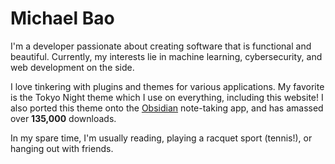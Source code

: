 # Michael Bao

I'm a developer passionate about creating software that is functional and beautiful. Currently, my interests lie in machine learning, cybersecurity, and web development on the side.

I love tinkering with plugins and themes for various applications. My favorite is the Tokyo Night theme which I use on everything, including this website! I also ported this theme onto the [Obsidian](https://obsidian.md) note-taking app, and has amassed over **135,000** downloads.

In my spare time, I'm usually reading, playing a racquet sport (tennis!), or hanging out with friends.
